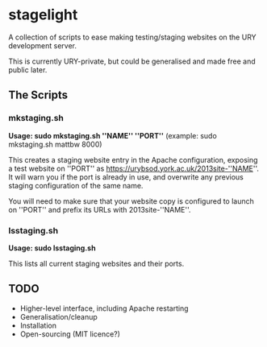 # stagelight

A collection of scripts to ease making testing/staging websites on
the URY development server.

This is currently URY-private, but could be generalised and made
free and public later.

## The Scripts

### mkstaging.sh

**Usage: sudo mkstaging.sh ''NAME'' ''PORT''** (example: sudo
mkstaging.sh mattbw 8000)

This creates a staging website entry in the Apache configuration,
exposing a test website on ''PORT'' as
https://urybsod.york.ac.uk/2013site-''NAME''.  It will warn you if
the port is already in use, and overwrite any previous staging
configuration of the same name.

You will need to make sure that your website copy is configured to
launch on ''PORT'' and prefix its URLs with 2013site-''NAME''.

### lsstaging.sh

**Usage: sudo lsstaging.sh**

This lists all current staging websites and their ports.

## TODO

* Higher-level interface, including Apache restarting
* Generalisation/cleanup
* Installation
* Open-sourcing (MIT licence?)
